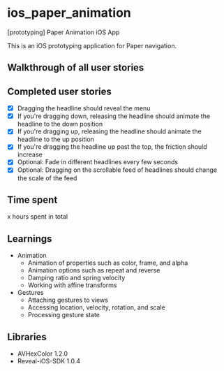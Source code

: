 ios_paper_animation
===================

[prototyping] Paper Animation iOS App

This is an iOS prototyping application for Paper navigation.

## Walkthrough of all user stories

## Completed user stories
 * [x] Dragging the headline should reveal the menu
 * [x] If you're dragging down, releasing the headline should animate the headline to the down position
 * [x] If you're dragging up, releasing the headline should animate the headline to the up position
 * [x] If you're dragging the headline up past the top, the friction should increase
 * [x] Optional: Fade in different headlines every few seconds
 * [x] Optional: Dragging on the scrollable feed of headlines should change the scale of the feed

## Time spent
x hours spent in total

## Learnings
 * Animation
   * Animation of properties such as color, frame, and alpha
   * Animation options such as repeat and reverse
   * Damping ratio and spring velocity
   * Working with affine transforms
 * Gestures
   * Attaching gestures to views
   * Accessing location, velocity, rotation, and scale
   * Processing gesture state

## Libraries
 * AVHexColor 1.2.0
 * Reveal-iOS-SDK 1.0.4
